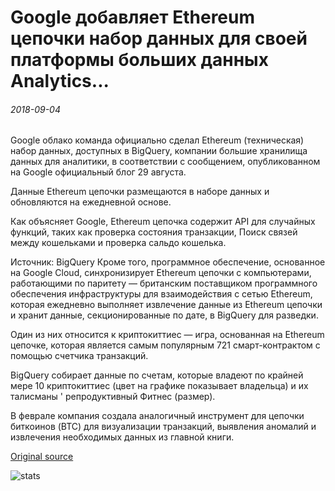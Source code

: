 # Google добавляет Ethereum цепочки набор данных для своей платформы больших данных Analytics...

###### 2018-09-04

Google облако команда официально сделал Ethereum (техническая) набор данных, доступных в BigQuery, компании большие хранилища данных для аналитики, в соответствии с сообщением, опубликованном на Google официальный блог 29 августа.

Данные Ethereum цепочки размещаются в наборе данных и обновляются на ежедневной основе.

Как объясняет Google, Ethereum цепочка содержит API для случайных функций, таких как проверка состояния транзакции, Поиск связей между кошельками и проверка сальдо кошелька.

Источник: BigQuery Кроме того, программное обеспечение, основанное на Google Cloud, синхронизирует Ethereum цепочки с компьютерами, работающими по паритету — британским поставщиком программного обеспечения инфраструктуры для взаимодействия с сетью Ethereum, которая ежедневно выполняет извлечение данные из Ethereum цепочки и хранит данные, секционированные по дате, в BigQuery для разведки.

Один из них относится к криптокиттиес — игра, основанная на Ethereum цепочке, которая является самым популярным 721 смарт-контрактом с помощью счетчика транзакций.

BigQuery собирает данные по счетам, которые владеют по крайней мере 10 криптокиттиес (цвет на графике показывает владельца) и их талисманы ' репродуктивный Фитнес (размер).

В феврале компания создала аналогичный инструмент для цепочки биткоинов (BTC) для визуализации транзакций, выявления аномалий и извлечения необходимых данных из главной книги.

[Original source](https://cointelegraph.com/news/google-adds-ethereum-blockchain-dataset-to-its-big-data-analytics-platform)

![stats](https://c.statcounter.com/11760860/0/a89fa40b/1/ "stats")